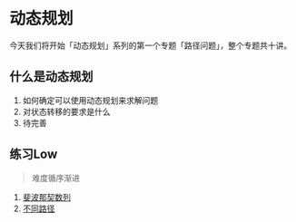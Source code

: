 #  动态规划

今天我们将开始「动态规划」系列的第一个专题「路径问题」，整个专题共十讲。

## 什么是动态规划

1. 如何确定可以使用动态规划来求解问题
2. 对状态转移的要求是什么
3. 待完善

## 练习Low

> 难度循序渐进

1. [斐波那契数列](/algorithm/leetcode/509)
2. [不同路径](/algorithm/leetcode/62)

